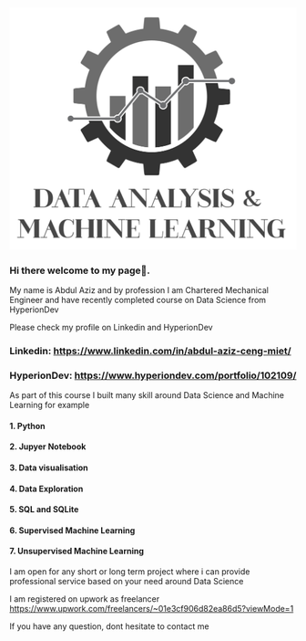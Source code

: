 ![Data Science and Machine Learning](https://github.com/abdulazizmsc/abdulazizmsc/blob/main/Logo-01_cropped.jpg)

### Hi there welcome to my page👋.

My name is Abdul Aziz and by profession I am Chartered Mechanical Engineer and have recently completed course on Data Science from HyperionDev

Please check my profile on Linkedin and HyperionDev

### Linkedin: https://www.linkedin.com/in/abdul-aziz-ceng-miet/

### HyperionDev: https://www.hyperiondev.com/portfolio/102109/

As part of this course I built many skill around Data Science and Machine Learning for example

#### 1. Python
#### 2. Jupyer Notebook
#### 3. Data visualisation
#### 4. Data Exploration
#### 5. SQL and SQLite
#### 6. Supervised Machine Learning
#### 7. Unsupervised Machine Learning

I am open for any short or long term project where i can provide professional service based on your need around Data Science

I am registered on upwork as freelancer 
https://www.upwork.com/freelancers/~01e3cf906d82ea86d5?viewMode=1

If you have any question, dont hesitate to contact me

<!--
**abdulazizmsc/abdulazizmsc** is a ✨ _special_ ✨ repository because its `README.md` (this file) appears on your GitHub profile.

Here are some ideas to get you started:

- 🔭 I’m currently working on ...
- 🌱 I’m currently learning ...
- 👯 I’m looking to collaborate on ...
- 🤔 I’m looking for help with ...
- 💬 Ask me about ...
- 📫 How to reach me: ...
- 😄 Pronouns: ...
- ⚡ Fun fact: ...
-->
